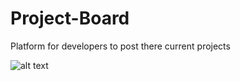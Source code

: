 # Project-Board
Platform for developers to post there current projects

![alt text](https://github.com/taqsblaze/project-board/LeNode/static/images/colab.png)
